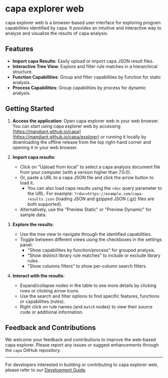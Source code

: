 # capa explorer web

capa explorer web is a browser-based user interface for exploring program capabilities identified by capa. It provides an intuitive and interactive way to analyze and visualize the results of capa analysis.

## Features

-   **Import capa Results**: Easily upload or import capa JSON result files.
-   **Interactive Tree View**: Explore and filter rule matches in a hierarchical structure.
-   **Function Capabilities**: Group and filter capabilities by function for static analysis.
-   **Process Capabilities**: Group capabilities by process for dynamic analysis.

## Getting Started

1. **Access the application**: Open capa explorer web in your web browser.
   You can start using capa explorer web by accessing [https://mandiant.github.io/capa](https://mandiant.github.io/capa/explorer) or running it locally by downloading the offline release from the top right-hand corner and opening it in your web browser.

2. **Import capa results**:

    - Click on "Upload from local" to select a capa analysis document file from your computer (with a version higher than 7.0.0).
    - Or, paste a URL to a capa JSON file and click the arrow button to load it.
        - You can also load capa results using the `rdoc` query parameter to the URL. For example: `?rdoc=https://example.com/capa-results.json` (loading JSON and gzipped JSON (.gz) files are both supported).
    - Alternatively, use the "Preview Static" or "Preview Dynamic" for sample data.

3. **Explore the results**:

    - Use the tree view to navigate through the identified capabilities.
    - Toggle between different views using the checkboxes in the settings panel:
        - "Show capabilities by function/process" for grouped analysis.
        - "Show distinct library rule matches" to include or exclude library rules.
        - "Show columns filters" to show per-column search filters.

4. **Interact with the results**:
    - Expand/collapse nodes in the table to see more details by clicking rows or clicking arrow icons.
    - Use the search and filter options to find specific features, functions or capabilities (rules).
    - Right click on rule names (and `match` nodes) to view their source code or additional information.

## Feedback and Contributions

We welcome your feedback and contributions to improve the web-based capa explorer. Please report any issues or suggest enhancements through the `capa` GitHub repository.

---

For developers interested in building or contributing to capa explorer web, please refer to our [Development Guide](DEVELOPMENT.md).
